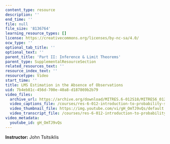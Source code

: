```yaml
---
content_type: resource
description: ''
end_time: ''
file: null
file_size: '8136764'
learning_resource_types: []
license: https://creativecommons.org/licenses/by-nc-sa/4.0/
ocw_type: ''
optional_tab_title: ''
optional_text: ''
parent_title: 'Part II: Inference & Limit Theorems'
parent_type: SupplementalResourceSection
related_resources_text: ''
resource_index_text: ''
resourcetype: Video
start_time: ''
title: LMS Estimation in the Absence of Observations
uid: 7b4eb81c-456d-700e-40a8-d187869b2b79
video_files:
  archive_url: https://archive.org/download/MITRES.6-012S18/MITRES6_012S18_L16-02_300k.mp4
  video_captions_file: /courses/res-6-012-introduction-to-probability-spring-2018/a595f80ee8ce5563a25a5690727247a0_gH_OmTJ9vQs.vtt
  video_thumbnail_file: https://img.youtube.com/vi/gH_OmTJ9vQs/default.jpg
  video_transcript_file: /courses/res-6-012-introduction-to-probability-spring-2018/e7107566c842d227317febc01742137a_gH_OmTJ9vQs.pdf
video_metadata:
  youtube_id: gH_OmTJ9vQs
---
```


**Instructor:** John Tsitsiklis

